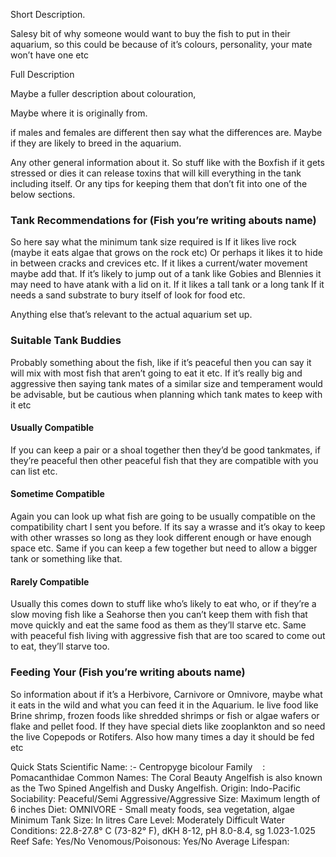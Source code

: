 Short Description.
<p>
Salesy bit of why someone would want to buy the fish to put in their aquarium, so this could be because of it’s colours, personality, your mate won’t have one etc

</p>

Full Description
<p>
Maybe a fuller description about colouration, 
  </p><p>
Maybe where it is originally from.
   </p><p>
  if males and females are different then say what the differences are.  
Maybe if they are likely to breed in the aquarium.
   </p><p>
Any other general information about it.  So stuff like with the Boxfish if it gets stressed or dies it can release toxins that will kill everything in the tank including itself.  Or any tips for keeping them that don’t fit into one of the below sections.
</p>

<h3>Tank Recommendations for (Fish you’re writing abouts name) </h3>
<p>
So here say what the minimum tank size required is
If it likes live rock (maybe it eats algae that grows on the rock etc) Or perhaps it likes it to hide in between cracks and crevices etc.
If it likes a current/water movement maybe add that.
If it’s likely to jump out of a tank like Gobies and Blennies it may need to have atank with a lid on it.
If it likes a tall tank or a long tank
If it needs a sand substrate to bury itself of look for food etc.

Anything else that’s relevant to the actual aquarium set up.
</p>

<h3>Suitable Tank Buddies </h3>
<p>
Probably something about the fish, like if it’s peaceful then you can say it will mix with most fish that aren’t going to eat it etc.  If it’s really big and aggressive then saying tank mates of a similar size and temperament would be advisable, but be cautious when planning which tank mates to keep with it etc
</p>
<h4>Usually Compatible</h4>
<p>
If you can keep a pair or a shoal together then they’d be good tankmates, if they’re peaceful then other peaceful fish that they are compatible with you can list etc.
</p>

<h4>Sometime Compatible</h4>
<p>
Again you can look up what fish are going to be usually compatible on the compatibility chart I sent you before.
If its say a wrasse and it’s okay to keep with other wrasses so long as they look different enough or have enough space etc.  Same if you can keep a few together but need to allow a bigger tank or something like that.
</p>

<h4>Rarely Compatible</h4>
<p>
Usually this comes down to stuff like who’s likely to eat who, or if they’re a slow moving fish like a Seahorse then you can’t keep them with fish that move quickly and eat the same food as them as they’ll starve etc.  Same with peaceful fish living with aggressive fish that are too scared to come out to eat, they’ll starve too. 
</p>

<h3> Feeding Your (Fish you’re writing abouts name) </h3>
<p>
So information about if it’s a Herbivore, Carnivore or Omnivore, maybe what it eats in the wild and what you can feed it in the Aquarium. Ie live food like Brine shrimp, frozen foods like shredded shrimps or fish or algae wafers or flake and pellet food.  If they have special diets like zooplankton and so need the live Copepods or Rotifers.
Also how many times a day it should be fed etc
</p>

Quick Stats
Scientific Name: :- Centropyge bicolour
Family    : Pomacanthidae
Common Names: The Coral Beauty Angelfish is also known as the Two Spined Angelfish and Dusky Angelfish.
Origin: Indo-Pacific
Sociability: Peaceful/Semi Aggressive/Aggressive
Size: Maximum length of 6 inches
Diet: OMNIVORE - Small meaty foods, sea vegetation, algae 
Minimum Tank Size: In litres
Care Level: Moderately Difficult
Water Conditions: 22.8-27.8° C (73-82° F), dKH 8-12, pH 8.0-8.4, sg 1.023-1.025
Reef Safe: Yes/No
Venomous/Poisonous: Yes/No
Average Lifespan: 
